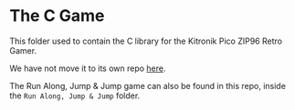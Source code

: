 # The C Game
This folder used to contain the C library for the Kitronik Pico ZIP96 Retro Gamer.

We have not move it to its own repo [here](https://github.com/KitronikLtd/Kitronik-Pico-ZIP96-C).

The Run Along, Jump & Jump game can also be found in this repo, inside the `Run Along, Jump & Jump` folder.
